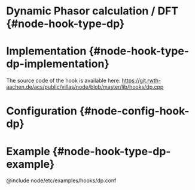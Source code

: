 # Dynamic Phasor calculation / DFT {#node-hook-type-dp}

# Implementation {#node-hook-type-dp-implementation}

The source code of the hook is available here:
https://git.rwth-aachen.de/acs/public/villas/node/blob/master/lib/hooks/dp.cpp

# Configuration {#node-config-hook-dp}

# Example {#node-hook-type-dp-example}

@include node/etc/examples/hooks/dp.conf
